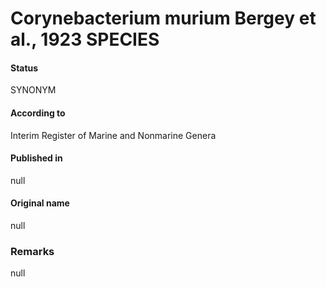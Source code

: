 # Corynebacterium murium Bergey et al., 1923 SPECIES

#### Status
SYNONYM

#### According to
Interim Register of Marine and Nonmarine Genera

#### Published in
null

#### Original name
null

### Remarks
null